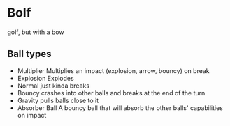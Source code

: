 # Bolf

golf, but with a bow

## Ball types

- Multiplier
Multiplies an impact (explosion, arrow, bouncy) on break
- Explosion
Explodes
- Normal
just kinda breaks
- Bouncy
crashes into other balls and breaks at the end of the turn
- Gravity
pulls balls close to it
- Absorber Ball
A bouncy ball that will absorb the other balls' capabilities on impact
